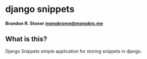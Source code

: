 # django snippets
#### Brandon R. Stoner <monokrome@monokro.me>

## What is this?
Django Snippets simple application for storing snippets in django.

